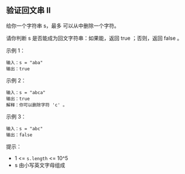 ## 验证回文串 II

给你一个字符串 s，最多 可以从中删除一个字符。

请你判断 s 是否能成为回文字符串：如果能，返回 true ；否则，返回 false 。

示例 1：

```
输入：s = "aba"
输出：true
```

示例 2：

```
输入：s = "abca"
输出：true
解释：你可以删除字符 'c' 。
```

示例 3：

```
输入：s = "abc"
输出：false
```

提示：

* 1 <= `s.length` <= 10^5
* s 由小写英文字母组成
